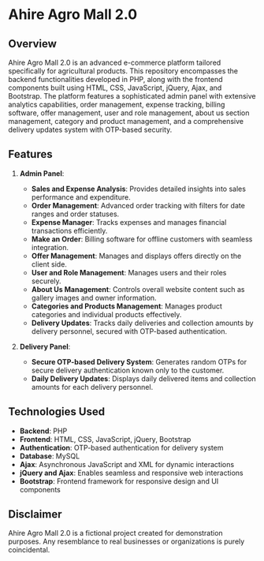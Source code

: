 # Ahire Agro Mall 2.0

## Overview
Ahire Agro Mall 2.0 is an advanced e-commerce platform tailored specifically for agricultural products. This repository encompasses the backend functionalities developed in PHP, along with the frontend components built using HTML, CSS, JavaScript, jQuery, Ajax, and Bootstrap. The platform features a sophisticated admin panel with extensive analytics capabilities, order management, expense tracking, billing software, offer management, user and role management, about us section management, category and product management, and a comprehensive delivery updates system with OTP-based security.

## Features

1. **Admin Panel**:
   - **Sales and Expense Analysis**: Provides detailed insights into sales performance and expenditure.
   - **Order Management**: Advanced order tracking with filters for date ranges and order statuses.
   - **Expense Manager**: Tracks expenses and manages financial transactions efficiently.
   - **Make an Order**: Billing software for offline customers with seamless integration.
   - **Offer Management**: Manages and displays offers directly on the client side.
   - **User and Role Management**: Manages users and their roles securely.
   - **About Us Management**: Controls overall website content such as gallery images and owner information.
   - **Categories and Products Management**: Manages product categories and individual products effectively.
   - **Delivery Updates**: Tracks daily deliveries and collection amounts by delivery personnel, secured with OTP-based authentication.

2. **Delivery Panel**:
   - **Secure OTP-based Delivery System**: Generates random OTPs for secure delivery authentication known only to the customer.
   - **Daily Delivery Updates**: Displays daily delivered items and collection amounts for each delivery personnel.

## Technologies Used
- **Backend**: PHP
- **Frontend**: HTML, CSS, JavaScript, jQuery, Bootstrap
- **Authentication**: OTP-based authentication for delivery system
- **Database**: MySQL
- **Ajax**: Asynchronous JavaScript and XML for dynamic interactions
- **jQuery and Ajax**: Enables seamless and responsive web interactions
- **Bootstrap**: Frontend framework for responsive design and UI components

## Disclaimer
Ahire Agro Mall 2.0 is a fictional project created for demonstration purposes. Any resemblance to real businesses or organizations is purely coincidental.
